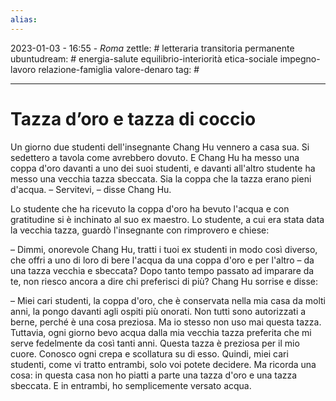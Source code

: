 ```yaml
---
alias: 
---
```

2023-01-03 - 16:55 - *Roma*
zettle: # letteraria transitoria permanente
ubuntudream: # energia-salute equilibrio-interiorità etica-sociale impegno-lavoro relazione-famiglia valore-denaro 
tag: #

---
# Tazza d’oro e tazza di coccio

Un giorno due studenti dell'insegnante Chang Hu vennero a casa sua. Si sedettero a tavola come avrebbero dovuto. E Chang Hu ha messo una coppa d'oro davanti a uno dei suoi studenti, e davanti all'altro studente ha messo una vecchia tazza sbeccata. Sia la coppa che la tazza erano pieni d'acqua. – Servitevi, – disse Chang Hu.

  

Lo studente che ha ricevuto la coppa d'oro ha bevuto l'acqua e con gratitudine si è inchinato al suo ex maestro. Lo studente, a cui era stata data la vecchia tazza, guardò l'insegnante con rimprovero e chiese:

  

– Dimmi, onorevole Chang Hu, tratti i tuoi ex studenti in modo così diverso, che offri a uno di loro di bere l'acqua da una coppa d'oro e per l'altro – da una tazza vecchia e sbeccata? Dopo tanto tempo passato ad imparare da te, non riesco ancora a dire chi preferisci di più? Chang Hu sorrise e disse:

  

– Miei cari studenti, la coppa d'oro, che è conservata nella mia casa da molti anni, la pongo davanti agli ospiti più onorati. Non tutti sono autorizzati a berne, perché è una cosa preziosa. Ma io stesso non uso mai questa tazza. Tuttavia, ogni giorno bevo acqua dalla mia vecchia tazza preferita che mi serve fedelmente da così tanti anni. Questa tazza è preziosa per il mio cuore. Conosco ogni crepa e scollatura su di esso. Quindi, miei cari studenti, come vi tratto entrambi, solo voi potete decidere. Ma ricorda una cosa: in questa casa non ho piatti a parte una tazza d'oro e una tazza sbeccata. E in entrambi, ho semplicemente versato acqua.
